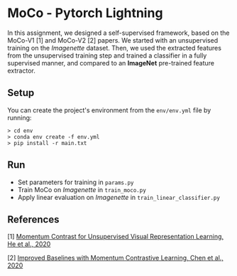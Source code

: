 # MoCo - Pytorch Lightning

In this assignment, we designed a self-supervised framework, based on the MoCo-V1 
[1] and MoCo-V2 [2] papers. We started with an unsupervised training on the *Imagenette* dataset. 
Then, we used the extracted features from the unsupervised training step and trained a classifier in a fully supervised manner,
and compared to an **ImageNet** pre-trained feature extractor. 

## Setup
You can create the project's environment from the `env/env.yml` file by running:
```
> cd env
> conda env create -f env.yml
> pip install -r main.txt
```

## Run
- Set parameters for training in `params.py`
- Train MoCo on *Imagenette* in `train_moco.py`
- Apply linear evaluation on *Imagenette* in `train_linear_classifier.py`

## References
[1] [Momentum Contrast for Unsupervised Visual Representation Learning, He et al., 2020](https://arxiv.org/pdf/1911.05722.pdf)

[2] [Improved Baselines with Momentum Contrastive Learning, Chen et al., 2020](https://arxiv.org/pdf/2003.04297.pdf)
 